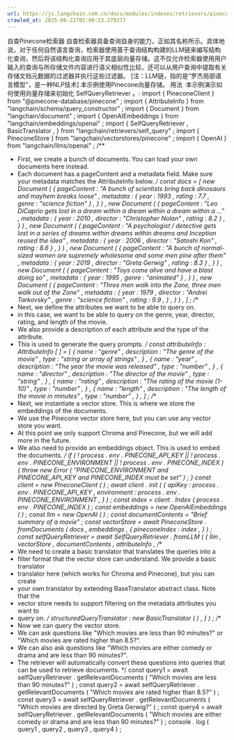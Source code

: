 ```yaml
---
url: https://js.langchain.com.cn/docs/modules/indexes/retrievers/pinecone-self-query
crawled_at: 2025-06-22T02:00:23.270377
---
```


自查Pinecone检索器
自查检索器具备查询自身的能力，正如其名称所示。具体地说，对于任何自然语言查询，检索器使用基于查询结构构建的LLM链来编写结构化查询，然后将该结构化查询应用于其底层向量存储。这不仅允许检索器使用用户输入的查询与所存储文件内容进行语义相似性比较，还可以从用户查询中提取有关存储文档元数据的过滤器并执行这些过滤器。
[注：LLM链，指的是“罗杰局部语言模型”，是一种NLP技术]
本示例使用Pinecone向量存储。
用法
​
本示例演示如何使用向量存储来初始化
SelfQueryRetriever
。:
import
{
PineconeClient
}
from
"@pinecone-database/pinecone"
;
import
{
AttributeInfo
}
from
"langchain/schema/query_constructor"
;
import
{
Document
}
from
"langchain/document"
;
import
{
OpenAIEmbeddings
}
from
"langchain/embeddings/openai"
;
import
{
SelfQueryRetriever
,
BasicTranslator
,
}
from
"langchain/retrievers/self_query"
;
import
{
PineconeStore
}
from
"langchain/vectorstores/pinecone"
;
import
{
OpenAI
}
from
"langchain/llms/openai"
;
/**
* First, we create a bunch of documents. You can load your own documents here instead.
* Each document has a pageContent and a metadata field. Make sure your metadata matches the AttributeInfo below.
*/
const
docs
=
[
new
Document
(
{
pageContent
:
"A bunch of scientists bring back dinosaurs and mayhem breaks loose"
,
metadata
:
{
year
:
1993
,
rating
:
7.7
,
genre
:
"science fiction"
}
,
}
)
,
new
Document
(
{
pageContent
:
"Leo DiCaprio gets lost in a dream within a dream within a dream within a ..."
,
metadata
:
{
year
:
2010
,
director
:
"Christopher Nolan"
,
rating
:
8.2
}
,
}
)
,
new
Document
(
{
pageContent
:
"A psychologist / detective gets lost in a series of dreams within dreams within dreams and Inception reused the idea"
,
metadata
:
{
year
:
2006
,
director
:
"Satoshi Kon"
,
rating
:
8.6
}
,
}
)
,
new
Document
(
{
pageContent
:
"A bunch of normal-sized women are supremely wholesome and some men pine after them"
,
metadata
:
{
year
:
2019
,
director
:
"Greta Gerwig"
,
rating
:
8.3
}
,
}
)
,
new
Document
(
{
pageContent
:
"Toys come alive and have a blast doing so"
,
metadata
:
{
year
:
1995
,
genre
:
"animated"
}
,
}
)
,
new
Document
(
{
pageContent
:
"Three men walk into the Zone, three men walk out of the Zone"
,
metadata
:
{
year
:
1979
,
director
:
"Andrei Tarkovsky"
,
genre
:
"science fiction"
,
rating
:
9.9
,
}
,
}
)
,
]
;
/**
* Next, we define the attributes we want to be able to query on.
* in this case, we want to be able to query on the genre, year, director, rating, and length of the movie.
* We also provide a description of each attribute and the type of the attribute.
* This is used to generate the query prompts.
*/
const
attributeInfo
:
AttributeInfo
[
]
=
[
{
name
:
"genre"
,
description
:
"The genre of the movie"
,
type
:
"string or array of strings"
,
}
,
{
name
:
"year"
,
description
:
"The year the movie was released"
,
type
:
"number"
,
}
,
{
name
:
"director"
,
description
:
"The director of the movie"
,
type
:
"string"
,
}
,
{
name
:
"rating"
,
description
:
"The rating of the movie (1-10)"
,
type
:
"number"
,
}
,
{
name
:
"length"
,
description
:
"The length of the movie in minutes"
,
type
:
"number"
,
}
,
]
;
/**
* Next, we instantiate a vector store. This is where we store the embeddings of the documents.
* We use the Pinecone vector store here, but you can use any vector store you want.
* At this point we only support Chroma and Pinecone, but we will add more in the future.
* We also need to provide an embeddings object. This is used to embed the documents.
*/
if
(
!
process
.
env
.
PINECONE_API_KEY
||
!
process
.
env
.
PINECONE_ENVIRONMENT
||
!
process
.
env
.
PINECONE_INDEX
)
{
throw
new
Error
(
"PINECONE_ENVIRONMENT and PINECONE_API_KEY and PINECONE_INDEX must be set"
)
;
}
const
client
=
new
PineconeClient
(
)
;
await
client
.
init
(
{
apiKey
:
process
.
env
.
PINECONE_API_KEY
,
environment
:
process
.
env
.
PINECONE_ENVIRONMENT
,
}
)
;
const
index
=
client
.
Index
(
process
.
env
.
PINECONE_INDEX
)
;
const
embeddings
=
new
OpenAIEmbeddings
(
)
;
const
llm
=
new
OpenAI
(
)
;
const
documentContents
=
"Brief summary of a movie"
;
const
vectorStore
=
await
PineconeStore
.
fromDocuments
(
docs
,
embeddings
,
{
pineconeIndex
:
index
,
}
)
;
const
selfQueryRetriever
=
await
SelfQueryRetriever
.
fromLLM
(
{
llm
,
vectorStore
,
documentContents
,
attributeInfo
,
/**
* We need to create a basic translator that translates the queries into a
* filter format that the vector store can understand. We provide a basic translator
* translator here (which works for Chroma and Pinecone), but you can create
* your own translator by extending BaseTranslator abstract class. Note that the
* vector store needs to support filtering on the metadata attributes you want to
* query on.
*/
structuredQueryTranslator
:
new
BasicTranslator
(
)
,
}
)
;
/**
* Now we can query the vector store.
* We can ask questions like "Which movies are less than 90 minutes?" or "Which movies are rated higher than 8.5?".
* We can also ask questions like "Which movies are either comedy or drama and are less than 90 minutes?".
* The retriever will automatically convert these questions into queries that can be used to retrieve documents.
*/
const
query1
=
await
selfQueryRetriever
.
getRelevantDocuments
(
"Which movies are less than 90 minutes?"
)
;
const
query2
=
await
selfQueryRetriever
.
getRelevantDocuments
(
"Which movies are rated higher than 8.5?"
)
;
const
query3
=
await
selfQueryRetriever
.
getRelevantDocuments
(
"Which movies are directed by Greta Gerwig?"
)
;
const
query4
=
await
selfQueryRetriever
.
getRelevantDocuments
(
"Which movies are either comedy or drama and are less than 90 minutes?"
)
;
console
.
log
(
query1
,
query2
,
query3
,
query4
)
;